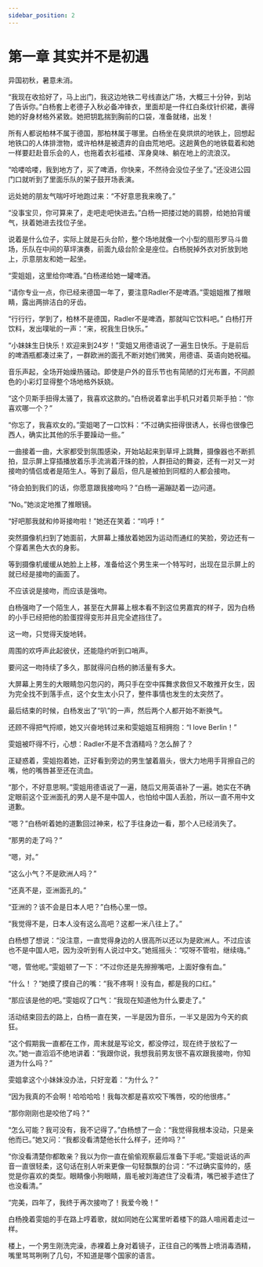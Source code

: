 ```yaml
---
sidebar_position: 2
---
```


# 第一章 其实并不是初遇

异国初秋，暑意未消。

“我现在收拾好了，马上出门，我这边地铁二号线直达广场，大概三十分钟，到站了告诉你。”白杨套上老德子入秋必备冲锋衣，里面却是一件红白条纹针织裙，裹得她的好身材格外紧致。她把钥匙揣到胸前的口袋，准备就绪，出发！

所有人都说柏林不属于德国，那柏林属于哪里。白杨坐在臭烘烘的地铁上，回想起地铁口的人体排泄物，或许柏林是被遗弃的自由荒地吧。这趟黄色的地铁载着和她一样要赶赴音乐会的人，也拖着衣衫褴褛、浑身臭味、躺在地上的流浪汉。

“哈喽哈喽，我到地方了，买了啤酒，你快来，不然待会没位子坐了。”还没进公园门口就听到了里面乐队的架子鼓开场表演。

远处她的朋友气喘吁吁地跑过来：“不好意思我来晚了。”

“没事宝贝，你可算来了，走吧走吧快进去。”白杨一把搂过她的肩膀，给她拍背缓气，扶着她进去找位子坐。

说着是什么位子，实际上就是石头台阶，整个场地就像一个小型的扇形罗马斗兽场，乐队在中间的草坪演奏，前面九级台阶全是座位。白杨脱掉外衣对折放到地上，示意朋友和她一起坐。

“雯姐姐，这里给你啤酒。”白杨递给她一罐啤酒。

“请你专业一点，你已经来德国一年了，要注意Radler不是啤酒。”雯姐姐推了推眼睛，露出两排洁白的牙齿。

“行行行，学到了，柏林不是德国，Radler不是啤酒，那就叫它饮料吧。” 白杨打开饮料，发出噗呲的一声：“来，祝我生日快乐。”

“小妹妹生日快乐！欢迎来到24岁！”雯姐又用德语说了一遍生日快乐。于是前后的啤酒瓶都凑过来了，一群欧洲的面孔不断对她们微笑，用德语、英语向她祝福。

音乐声起，全场开始燥热骚动。即使是户外的音乐节也有简陋的灯光布置，不同颜色的小彩灯显得整个场地格外妖娆。

“这个贝斯手扭得太骚了，我喜欢这款的。”白杨说着拿出手机只对着贝斯手拍：“你喜欢哪一个？”

“你忘了，我喜欢女的。”雯姐喝了一口饮料：“不过确实扭得很诱人，长得也很像巴西人，确实比其他的乐手要躁动一些。”

一曲接着一曲，大家都受到氛围感染，开始站起来到草坪上跳舞，摄像器也不断抓拍，显示屏上穿插播放着乐手流淌着汗珠的脸，人群扭动的舞姿，还有一对又一对接吻的情侣或者是陌生人。等到了最后，但凡是被拍到同框的人都会接吻。

“待会拍到我们的话，你愿意跟我接吻吗？”白杨一遍蹦跶着一边问道。

“No。”她淡定地推了推眼镜。

“好吧那我就和帅哥接吻啦！”她还在笑着：“呜呼！”

突然摄像机扫到了她面前，大屏幕上播放着她因为运动而通红的笑脸，旁边还有一个穿着黑色大衣的身影。

等到摄像机缓缓从她脸上上移，准备给这个男生来一个特写时，出现在显示屏上的就已经是接吻的画面了。

不应该说是接吻，而应该是强吻。

白杨强吻了一个陌生人，甚至在大屏幕上根本看不到这位男嘉宾的样子，因为白杨的小手已经把他的脸蛋捏得变形并且完全遮挡住了。

这一吻，只觉得天旋地转。

周围的欢呼声此起彼伏，还能隐约听到口哨声。

要问这一吻持续了多久，那就得问白杨的肺活量有多大。

大屏幕上男生的大眼睛忽闪忽闪的，两只手在空中挥舞求救但又不敢推开女生，因为完全找不到落手点，这个女生太小只了，整件事情也发生的太突然了。

最后结束的时候，白杨发出了“叭”的一声，然后两个人都开始不断换气。

还顾不得把气捋顺，她又兴奋地转过来和雯姐姐互相拥抱：“I love Berlin！”

雯姐被吓得不行，心想：Radler不是不含酒精吗？怎么醉了？

正疑惑着，雯姐抱着她，正好看到旁边的男生皱着眉头，很大力地用手背擦自己的嘴，他的嘴唇甚至还在流血。

“那个，不好意思啊。”雯姐用德语说了一遍，随后又用英语补了一遍。她实在不确定眼前这个亚洲面孔的男人是不是中国人，也怕给中国人丢脸，所以一直不用中文道歉。

“嗯？”白杨听着她的道歉回过神来，松了手往身边一看，那个人已经消失了。

“那男的走了吗？”

“嗯，对。”

“这么小气？不是欧洲人吗？”

“还真不是，亚洲面孔的。”

“亚洲的？该不会是日本人吧？”白杨心里一惊。

“我觉得不是，日本人没有这么高吧？这都一米八往上了。”

白杨想了想说：“没注意，一直觉得身边的人很高所以还以为是欧洲人。不过应该也不是中国人吧，因为没听到有人说过中文。”她摇摇头：“哎呀不管啦，继续嗨。”

“嗯，管他呢。”雯姐顿了一下：“不过你还是先擦擦嘴吧，上面好像有血。”

“什么！？”她摸了摸自己的嘴：“我不疼啊！没有血，都是我的口红。”

“那应该是他的吧。”雯姐叹了口气：“我现在知道他为什么要走了。”

活动结束回去的路上，白杨一直在笑，一半是因为音乐，一半又是因为今天的疯狂。

“这个假期我一直都在工作，周末就是写论文，都没停过，现在终于放松了一次。”她一直滔滔不绝地讲着：“我跟你说，我想我前男友很不喜欢跟我接吻，你知道为什么吗？”

雯姐拿这个小妹妹没办法，只好宠着：“为什么？”

“因为我真的不会啊！哈哈哈哈！我每次都是喜欢咬下嘴唇，咬的他很疼。”

“那你刚刚也是咬他了吗？”

“怎么可能？我可没有，我不记得了。”白杨想了一会：“我觉得我根本没动，只是亲他而已。”她又问：“我都没看清楚他长什么样子，还帅吗？”

“你没看清楚你都敢亲？我以为你一直在偷偷观察最后准备下手呢。”雯姐说话的声音一直很轻柔，这句话在别人听来更像一句轻飘飘的台词：“不过确实蛮帅的，感觉是你喜欢的类型。眼睛像小狗眼睛，眉毛被刘海遮住了没看清，嘴巴被手遮住了也没看清。”

“完美，四年了，我终于再次接吻了！我爱今晚！”

白杨挽着雯姐的手在路上哼着歌，就如同她在公寓里听着楼下的路人喧闹着走过一样。

楼上，一个男生刚洗完澡，赤裸着上身对着镜子，正往自己的嘴唇上喷消毒酒精，嘴里骂骂咧咧了几句，不知道是哪个国家的语言。

